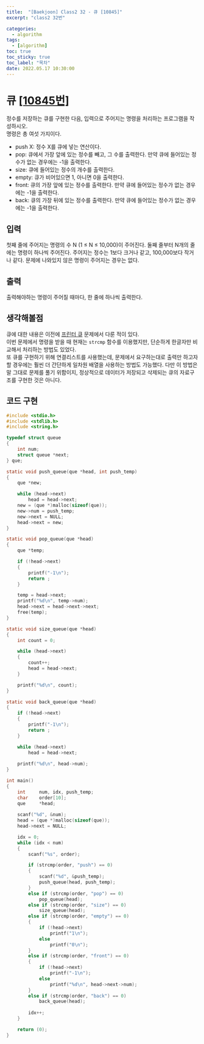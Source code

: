 ```yaml
---
title:  "[Baekjoon] Class2 32 - 큐 [10845]"
excerpt: "class2 32번"

categories:
  - algorithm
tags:
  - [algorithm]
toc: true
toc_sticky: true
toc_label: "목차"
date: 2022.05.17 10:30:00
---
```


# 큐 [[10845번]](https://www.acmicpc.net/problem/10845)
정수를 저장하는 큐를 구현한 다음, 입력으로 주어지는 명령을 처리하는 프로그램을 작성하시오.    
명령은 총 여섯 가지이다.    
* push X: 정수 X를 큐에 넣는 연산이다.
* pop: 큐에서 가장 앞에 있는 정수를 빼고, 그 수를 출력한다. 만약 큐에 들어있는 정수가 없는 경우에는 -1을 출력한다.
* size: 큐에 들어있는 정수의 개수를 출력한다.
* empty: 큐가 비어있으면 1, 아니면 0을 출력한다.
* front: 큐의 가장 앞에 있는 정수를 출력한다. 만약 큐에 들어있는 정수가 없는 경우에는 -1을 출력한다.
* back: 큐의 가장 뒤에 있는 정수를 출력한다. 만약 큐에 들어있는 정수가 없는 경우에는 -1을 출력한다.    

     

## 입력
첫째 줄에 주어지는 명령의 수 N (1 ≤ N ≤ 10,000)이 주어진다. 둘째 줄부터 N개의 줄에는 명령이 하나씩 주어진다. 주어지는 정수는 1보다 크거나 같고, 100,000보다 작거나 같다. 문제에 나와있지 않은 명령이 주어지는 경우는 없다.    

## 출력
출력해야하는 명령이 주어질 때마다, 한 줄에 하나씩 출력한다.    

## 생각해볼점
큐에 대한 내용은 이전에 [프린터 큐](https://sueshinkr.github.io/algorithm/class2_10/) 문제에서 다룬 적이 있다.    
이번 문제에서 명령을 받을 때 현재는 `strcmp` 함수를 이용했지만, 단순하게 한글자만 비교해서 처리하는 방법도 있었다.    
또 큐를 구현하기 위해 연결리스트를 사용했는데, 문제에서 요구하는대로 출력만 하고자 할 경우에는 훨씬 더 간단하게 일차원 배열을 사용하는 방법도 가능했다. 다만 이 방법은 말 그대로 문제를 풀기 위함이지, 정상적으로 데이터가 저장되고 삭제되는 큐의 자료구조를 구현한 것은 아니다.    

## 코드 구현
```c
#include <stdio.h>
#include <stdlib.h>
#include <string.h>

typedef struct queue
{
	int	num;
	struct queue *next;
} que;

static void	push_queue(que *head, int push_temp)
{
	que	*new;

	while (head->next)
		head = head->next;
	new = (que *)malloc(sizeof(que));
	new->num = push_temp;
	new->next = NULL;
	head->next = new;
}

static void	pop_queue(que *head)
{
	que *temp;

	if (!head->next)
	{	
		printf("-1\n");
		return ;
	}

	temp = head->next;
	printf("%d\n", temp->num);
	head->next = head->next->next;
	free(temp);
}

static void	size_queue(que *head)
{
	int	count = 0;

	while (head->next)
	{
		count++;
		head = head->next;
	}

	printf("%d\n", count);
}

static void	back_queue(que *head)
{
	if (!head->next)
	{
		printf("-1\n");
		return ;
	}

	while (head->next)
		head = head->next;
	
	printf("%d\n", head->num);
}

int main()
{
	int		num, idx, push_temp;
	char	order[10];
	que		*head;
	
	scanf("%d", &num);
	head = (que *)malloc(sizeof(que));
	head->next = NULL;

	idx = 0;
	while (idx < num)
	{
		scanf("%s", order);

		if (strcmp(order, "push") == 0)
		{
			scanf("%d", &push_temp);
			push_queue(head, push_temp);
		}
		else if (strcmp(order, "pop") == 0)
			pop_queue(head);
		else if (strcmp(order, "size") == 0)
			size_queue(head);
		else if (strcmp(order, "empty") == 0)
		{
			if (!head->next)
				printf("1\n");
			else
				printf("0\n");
		}
		else if (strcmp(order, "front") == 0)
		{
			if (!head->next)
				printf("-1\n");
			else
				printf("%d\n", head->next->num);
		}
		else if (strcmp(order, "back") == 0)
			back_queue(head);
		
		idx++;
	}

	return (0);
}
```